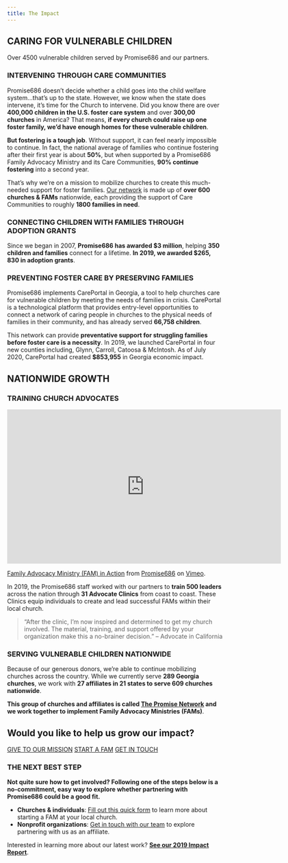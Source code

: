 ```yaml
---
title: The Impact
---
```


## CARING FOR VULNERABLE CHILDREN

Over 4500 vulnerable children served by Promise686 and our partners.

### INTERVENING THROUGH CARE COMMUNITIES

Promise686 doesn’t decide whether a child goes into the child welfare
system…that’s up to the state. However, we know when the state does intervene,
it’s time for the Church to intervene. Did you know there are over **400,000
children in the U.S. foster care system** and over **300,00 churches** in
America? That means, **if every church could raise up one foster family, we’d
have enough homes for these vulnerable children**.

**But fostering is a tough job**. Without support, it can feel nearly impossible
to continue. In fact, the national average of families who continue fostering
after their first year is about **50%**, but when supported by a Promise686
Family Advocacy Ministry and its Care Communities, **90% continue fostering**
into a second year.

That’s why we’re on a mission to mobilize churches to create this much-needed
support for foster families. [Our network]() is made up of **over 600 churches &
FAMs** nationwide, each providing the support of Care Communities to roughly
**1800 families in need**.

### CONNECTING CHILDREN WITH FAMILIES THROUGH ADOPTION GRANTS

Since we began in 2007, **Promise686 has awarded $3 million**, helping **350
children and families** connect for a lifetime. **In 2019, we awarded $265, 830
in adoption grants**.

### PREVENTING FOSTER CARE BY PRESERVING FAMILIES

Promise686 implements CarePortal in Georgia, a tool to help churches care for
vulnerable children by meeting the needs of families in crisis. CarePortal is a
technological platform that provides entry-level opportunities to connect a
network of caring people in churches to the physical needs of families in their
community, and has already served **66,758 children**.

This network can provide **preventative support for struggling families before
foster care is a necessity**. In 2019, we launched CarePortal in four new
counties including, Glynn, Carroll, Catoosa & McIntosh. As of July 2020,
CarePortal had created **$853,955** in Georgia economic impact.

## NATIONWIDE GROWTH

### TRAINING CHURCH ADVOCATES

<iframe src="https://player.vimeo.com/video/368637775" width="640" height="360" frameborder="0" allow="autoplay; fullscreen" allowfullscreen></iframe>
<p><a href="https://vimeo.com/368637775">Family Advocacy Ministry (FAM) in Action</a> from <a href="https://vimeo.com/promise686">Promise686</a> on <a href="https://vimeo.com">Vimeo</a>.</p>

In 2019, the Promise686 staff worked with our partners to **train 500 leaders**
across the nation through **31 Advocate Clinics** from coast to coast. These
Clinics equip individuals to create and lead successful FAMs within their local
church.

> “After the clinic, I’m now inspired and determined to get my church involved.
> The material, training, and support offered by your organization make this a
> no-brainer decision.” – Advocate in California

### SERVING VULNERABLE CHILDREN NATIONWIDE

Because of our generous donors, we’re able to continue mobilizing churches
across the country. While we currently serve **289 Georgia churches**, we work
with **27 affiliates in 21 states to serve 609 churches nationwide**.

**This group of churches and affiliates is called [The Promise Network]() and we
work together to implement Family Advocacy Ministries (FAMs)**.

## Would you like to help us grow our impact?

[GIVE TO OUR MISSION](https://connect.clickandpledge.com/w/Form/7c3fc372-0c97-4b50-a8b9-f25fa779f029)
[START A FAM](fams) [GET IN TOUCH](contact-us)

### THE NEXT BEST STEP

**Not quite sure how to get involved? Following one of the steps below is a
no-commitment, easy way to explore whether partnering with Promise686 could be a
good fit.**

- **Churches & individuals**: [Fill out this quick form](fams/#FAM-form) to
  learn more about starting a FAM at your local church.
- **Nonprofit organizations**: [Get in touch with our team](contact-us) to
  explore partnering with us as an affiliate.

Interested in learning more about our latest work?
**[See our 2019 Impact Report](https://promise686.org/wp-content/uploads/2019/12/2019-Impact-Report-compressed.pdf)**.
